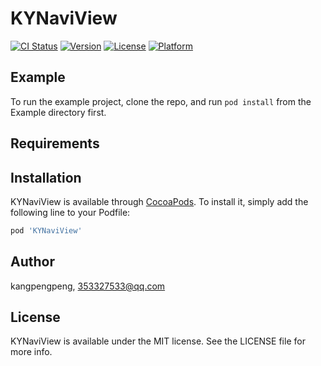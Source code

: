 # KYNaviView

[![CI Status](https://img.shields.io/travis/kangpengpeng/KYNaviView.svg?style=flat)](https://travis-ci.org/kangpengpeng/KYNaviView)
[![Version](https://img.shields.io/cocoapods/v/KYNaviView.svg?style=flat)](https://cocoapods.org/pods/KYNaviView)
[![License](https://img.shields.io/cocoapods/l/KYNaviView.svg?style=flat)](https://cocoapods.org/pods/KYNaviView)
[![Platform](https://img.shields.io/cocoapods/p/KYNaviView.svg?style=flat)](https://cocoapods.org/pods/KYNaviView)

## Example

To run the example project, clone the repo, and run `pod install` from the Example directory first.

## Requirements

## Installation

KYNaviView is available through [CocoaPods](https://cocoapods.org). To install
it, simply add the following line to your Podfile:

```ruby
pod 'KYNaviView'
```

## Author

kangpengpeng, 353327533@qq.com

## License

KYNaviView is available under the MIT license. See the LICENSE file for more info.
